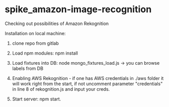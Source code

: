 # spike_amazon-image-recognition

Checking out possibilities of Amazon Rekognition

Installation on local machine:

1) clone repo from gitlab

2) Load npm modules: npm install

3) Load fixtures into DB: node mongo_fixtures_load.js -> you can browse labels from DB

4) Enabling AWS Rekognition - if one has AWS credentials in ./aws folder it will work
   right from the start, if not uncomment parameter "credentials" in line 8 of 
   rekognition.js and input your creds.

5) Start server: npm start.